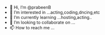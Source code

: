 - 👋 Hi, I’m @prabeenB
- 👀 I’m interested in ...acting,coding,dncing,etc
- 🌱 I’m currently learning ...hosting,acting..
- 💞️ I’m looking to collaborate on ...
- 📫 How to reach me ...

<!---
prabeenB/prabeenB is a ✨ special ✨ repository because its `README.md` (this file) appears on your GitHub profile.
You can click the Preview link to take a look at your changes.
--->
